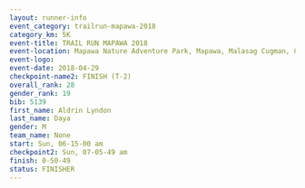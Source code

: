 ```yaml
---
layout: runner-info 
event_category: trailrun-mapawa-2018 
category_km: 5K 
event-title: TRAIL RUN MAPAWA 2018 
event-location: Mapawa Nature Adventure Park, Mapawa, Malasag Cugman, Cagayan de Oro Philippines 
event-logo: 
event-date: 2018-04-29 
checkpoint-name2: FINISH (T-2) 
overall_rank: 28
gender_rank: 19
bib: 5139
first_name: Aldrin Lyndon
last_name: Daya
gender: M
team_name: None
start: Sun, 06-15-00 am
checkpoint2: Sun, 07-05-49 am
finish: 0-50-49
status: FINISHER
---
```

